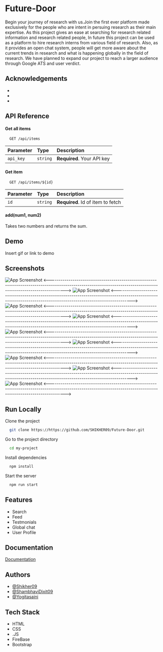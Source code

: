 
# Future-Door

Begin your journey of research with us.Join the first ever platform made exclusively for the people who are intent in persuing research as their main expertise.
As this project gives an ease at searching for research related information and research related people, In future this project can be used as a platform to hire research interns from various field of research. Also, as it provides an open chat system, people will get more aware about the current trends in research and what is happening globally in the field of research. We have planned to expand our project to reach a larger audience through Google ATS and user verdict.


## Acknowledgements

 - []()
 - []()
 - []()


## API Reference

#### Get all items

```http
  GET /api/items
```

| Parameter | Type     | Description                |
| :-------- | :------- | :------------------------- |
| `api_key` | `string` | **Required**. Your API key |

#### Get item

```http
  GET /api/items/${id}
```

| Parameter | Type     | Description                       |
| :-------- | :------- | :-------------------------------- |
| `id`      | `string` | **Required**. Id of item to fetch |

#### add(num1, num2)

Takes two numbers and returns the sum.


## Demo

Insert gif or link to demo


## Screenshots

![App Screenshot](./img/home.png)
<-------------------------------------------------------------------------------------------------------------------------------------------------------------------->
![App Screenshot](./img/Signup.png)
<-------------------------------------------------------------------------------------------------------------------------------------------------------------------->
![App Screenshot](./img/Feed.png)
<-------------------------------------------------------------------------------------------------------------------------------------------------------------------->
![App Screenshot](./img/before_Search.png)
<-------------------------------------------------------------------------------------------------------------------------------------------------------------------->
![App Screenshot](./img/after_Search.png)
<-------------------------------------------------------------------------------------------------------------------------------------------------------------------->
![App Screenshot](./img/profile1.png)
<-------------------------------------------------------------------------------------------------------------------------------------------------------------------->
![App Screenshot](./img/profile2.png)
<-------------------------------------------------------------------------------------------------------------------------------------------------------------------->
![App Screenshot](./img/globalchat.png)
<-------------------------------------------------------------------------------------------------------------------------------------------------------------------->
![App Screenshot](./img/developers.png)
<-------------------------------------------------------------------------------------------------------------------------------------------------------------------->

## Run Locally

Clone the project

```bash
  git clone https://https://github.com/SHIKHER09/Future-Door.git
```

Go to the project directory

```bash
  cd my-project
```

Install dependencies

```bash
  npm install
```

Start the server

```bash
  npm run start
```


## Features


- Search
- Feed
- Testmonials
- Global chat
- User Profile



## Documentation

[Documentation](https://linktodocumentation)


## Authors

- [@Shikher09](https://github.com/SHIKHER09)
- [@ShambhaviDixit09](https://github.com/ShambhaviDixit09)
- [@Yogitasaini](https://github.com/yogitasaini)


## Tech Stack

- HTML 
- CSS
- .JS
- FireBase
- Bootstrap


